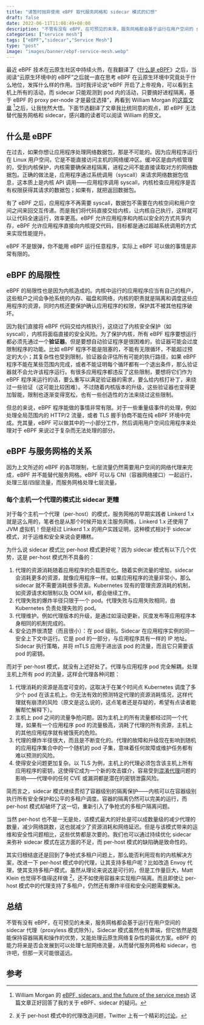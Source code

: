 ```yaml
---
title: "请暂时抛弃使用 eBPF 取代服务网格和 sidecar 模式的幻想"
draft: false
date: 2022-06-11T11:08:49+08:00
description: "不管有没有 eBPF，在可预见的未来，服务网格都会基于运行在用户空间的 sidecar 代理（proxyless 模式除外）。"
categories: ["service mesh"]
tags: ["eBPF","sidecar","Service Mesh"]
type: "post"
image: "images/banner/ebpf-service-mesh.webp"
---
```


最近 eBPF 技术在云原生社区中持续火热，在我翻译了《[什么是 eBPF](https://lib.jimmysong.io/what-is-ebpf/)》之后，当阅读“云原生环境中的 eBPF”之后就一直在思考 eBPF 在云原生环境中究竟处于什么地位，发挥什么样的作用。当时我评论说“eBPF 开启了上帝视角，可以看到主机上所有的活动，而 sidecar 只能观测到 pod 内的活动，只要搞好进程隔离，基于 eBPF 的 proxy per-node 才是最佳选择”，再看到 William Morgan 的[这篇文章](https://buoyant.io/2022/06/07/ebpf-sidecars-and-the-future-of-the-service-mesh/) [^1]之后，让我恍然大悟。下面节选翻译了文章我比统同意的观点，即 eBPF 无法替代服务网格和 sidecar，感兴趣的读者可以阅读 William 的原文。

## 什么是 eBPF

在过去，如果你想让应用程序处理网络数据包，那是不可能的。因为应用程序运行在 Linux 用户空间，它是不能直接访问主机的网络缓冲区。缓冲区是由内核管理的，受到内核保护，内核需要确保进程隔离，进程之间不能直接读取对方的网络数据包。正确的做法是，应用程序通过系统调用（syscall）来请求网络数据包信息，这本质上是内核 API 调用——应用程序调用 syscall，内核检查应用程序是否有权限获得其请求的数据包；如果有，就把返回数据包。

有了 eBPF 之后，应用程序不再需要 syscall，数据包不需要在内核空间和用户空间之间来回交互传递。而是我们将代码直接交给内核，让内核自己执行，这样就可以让代码全速运行，效率更高。eBPF 允许应用程序和内核以安全的方式共享内存，eBPF 允许应用程序直接向内核提交代码，目标都是通过超越系统调用的方式来实现性能提升。

eBPF 不是银弹，你不能用 eBPF 运行任意程序，实际上 eBPF 可以做的事情是非常有限的。

## eBPF 的局限性

eBPF 的局限性也是因为内核造成的。内核中运行的应用程序应当有自己的租户，这些租户之间会争抢系统的内存、磁盘和网络，内核的职责就是隔离和调度这些应用程序的资源，同时内核还要保护确认应用程序的权限，保护其不被其他程序破坏。

因为我们直接将 eBPF 代码交给内核执行，这绕过了内核安全保护（如 syscall），内核将面临直接的安全风险。为了保护内核，所有 eBPF 程序要想运行都必须先通过一个**验证器**。但是要想自动验证程序是很困难的，验证器可能会过度限制程序的功能。比如 eBPF 程序不能是阻塞的，不能有无限循环，不能超过预定的大小；其复杂性也受到限制，验证器会评估所有可能的执行路径，如果 eBPF 程序不能在某些范围内完成，或者不能证明每个循环都有一个退出条件，那么验证器就不会允许该程序运行。有很多应用程序都违反了这些限制，要想将它们作为 eBPF 程序来运行的话，要么重写以满足验证器的需求，要么给内核打补丁，来绕过一些验证（这可能比较困难）。不过随着内核版本的升级，这些验证器也变得更加智能，限制也逐渐变得宽松，也有一些创造性的方法来绕过这些限制。

但总的来说，eBPF 程序能做的事情非常有限。对于一些重量级事件的处理，例如处理全局范围内的 HTTP/2 流量，或者 TLS 握手协商不能在纯 eBPF 环境中完成。充其量，eBPF 可以做其中的一小部分工作，然后调用用户空间应用程序来处理对于 eBPF 来说过于复杂而无法处理的部分。

## eBPF 与服务网格的关系

因为上文所述的 eBPF 的各项限制，七层流量仍然需要用户空间的网络代理来完成，eBPF 并不能替代服务网格。eBPF 可以与 CNI（容器网络接口）一起运行，处理三层/四层流量，而服务网格处理七层流量。

### 每个主机一个代理的模式比 sidecar 更糟

对于每个主机一个代理（per-host）的模式，服务网格的早期实践者 Linkerd 1.x 就是这么用的，笔者也是从那个时候开始关注服务网格，Linkerd 1.x 还使用了 JVM 虚拟机！但是经过 Linkerd 1.x 的用户实践证明，这种模式相对于 sidecar 模式，对于运维和安全来说会更糟糕。

为什么说 sidecar 模式比 per-host 模式更好呢？因为 sidecar 模式有以下几个优势，这是 per-host 模式所不具备的：

1. 代理的资源消耗随着应用程序的负载而变化。随着实例流量的增加，sidecar 会消耗更多的资源，就像应用程序一样。如果应用程序的流量非常小，那么 sidecar 就不需要消耗很多资源。Kubernetes 现有的管理资源消耗的机制，如资源请求和限制以及 OOM kill，都会继续工作。
2. 代理失败的爆炸半径只限于一个 pod。代理失败与应用失败相同，由 Kubernetes 负责处理失败的 pod。
3. 代理维护。例如代理版本的升级，是通过如滚动更新，灰度发布等应用程序本身相同的机制完成的。
4. 安全边界很清楚（而且很小）：在 pod 级别。Sidecar 在应用程序实例的同一安全上下文中运行。它是 pod 的一部分，与应用程序具有一样的 IP 地址。Sidecar 执行策略，并将 mTLS 应用于进出该 pod 的流量，而且它只需要该 pod 的密钥。

而对于 per-host 模式，就没有上述好处了。代理与应用程序 pod 完全解耦，处理主机上所有 pod 的流量，这样会代理各种问题：

1. 代理消耗的资源是高度可变的，这取决于在某个时间点 Kubernetes 调度了多少个 pod 在该主机上。你无法有效的预测特定代理的资源消耗情况，这样代理就有崩溃的风险（原文是这么说的，这点笔者还是存疑的，希望有点读者能解帮忙解释下）。
2. 主机上 pod 之间的流量争抢问题。因为主机上的所有流量都经过同一个代理，如果有一个应用程序 pod 的流量极高，消耗了代理的所有资源，主机上的其他应用程序就有被饿死的危险。
3. 代理的爆炸半径很大，而且是不断变化的。代理的故障和升级现在影响到随机的应用程序集合中的一个随机的 pod 子集，意味着任何故障或维护任务都有难以预测的风险。
4. 使得安全问题更加复杂。以 TLS 为例，主机上的代理必须包含该主机上所有应用程序的密钥，这使得它成为一个新的攻击媒介，容易受到[混淆代理](https://en.wikipedia.org/wiki/Confused_deputy_problem)问题的影响——代理中的任何 CVE 或漏洞都是潜在的密钥泄露风险。

简而言之，sidecar 模式继续贯彻了容器级别的隔离保护——内核可以在容器级别执行所有安全保护和公平的多租户调度。容器的隔离仍然可以完美的运行，而 per-host 模式却破坏了这一切，重新引入了争抢式的多租户隔离问题。

当然 per-host 也不是一无是处，该模式最大的好处是可以成数量级的减少代理的数量，减少网络跳数，这也就减少了资源消耗和网络延迟。但是与该模式带来的运维和安全性问题相比，这些优势都是次要的。我们也可以通过持续优化 sidecar 来弥补 sidecar 模式在这方面的不足，而 per-host 模式的缺陷确是致命性的。

其实归根结底还是回到了争抢式多租户问题上，那么能否利用现有的内核解决方案，改进一下 per-host 模式中的代理，让其支持多租户呢？比如改造 Envoy 代理，使其支持多租户模式。虽然从理论来说这是可行的，但是工作量巨大，Matt Klein 也觉得不值得这样做 [^2]，还不如使用容器来实现租户隔离。而且即使让 per-host 模式中的代理支持了多租户，仍然还有爆炸半径和安全问题需要解决。

## 总结

不管有没有 eBPF，在可预见的未来，服务网格都会基于运行在用户空间的 sidecar 代理（proxyless 模式除外）。Sidecar 模式虽然也有弊端，但它依然是既能保持容器隔离和操作的优势，又能处理云原生网络复杂性的最优方案。eBPF 的能力将来是否会发展到可以处理七层网络流量，从而替代服务网格和 sidecar，也许吧，但那一天可能很遥远。

## 参考

[^1]: William Morgan 的 [eBPF, sidecars, and the future of the service mesh](https://buoyant.io/2022/06/07/ebpf-sidecars-and-the-future-of-the-service-mesh/) 这篇文章正好回答了我的关于 eBPF、sidecar 的疑问。
[^2]: 关于 per-host 模式中的代理改造问题，Twitter 上有一个精彩的[讨论](https://twitter.com/mattklein123/status/1522925333053272065)。
